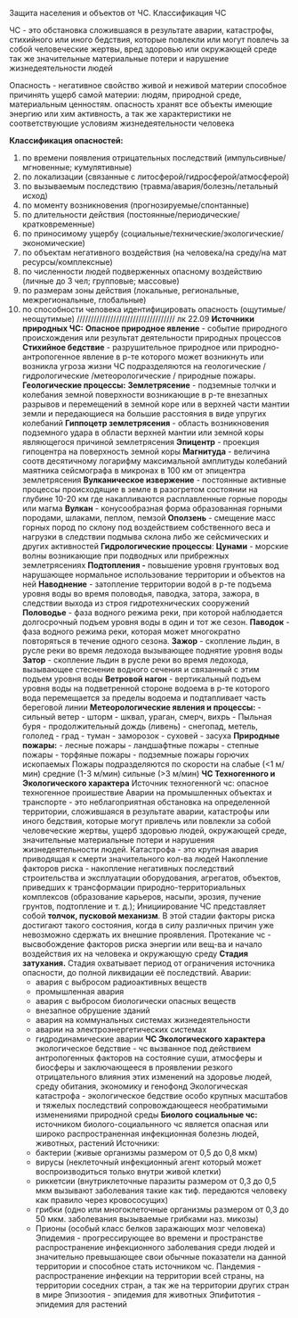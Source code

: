Защита населения и объектов от ЧС. Классификация ЧС

ЧС - это обстановка сложившаяся в результате аварии, катастрофы, стихийного или иного бедствия, которые повлекли или могут повлечь за собой человеческие жертвы, вред здоровью или окружающей среде так же значительные материальные потери и нарушение жизнедеятельности людей

Опасность - негативное свойство живой и неживой материи способное причинять ущерб самой материи: людям, природной среде, материальным ценностям. опасность хранят все объекты имеющие энергию или хим активность, а так же характеристики не соответствующие условиям жизнедеятельности человека

**Классификация опасностей:**
1) по времени появления отрицательных последствий (импульсивные/мгновенные; кумулятивные)
2) по локализации (связанные с литосферой/гидросферой/атмосферой)
3) по вызываемым последствию (травма/авария/болезнь/летальный исход)
4) по моменту возникновения (прогнозируемые/спонтанные)
5) по длительности действия (постоянные/периодические/кратковременные)
6) по приносимому ущербу (социальные/технические/экологические/экономические)
7) по объектам негативного воздействия (на человека/на среду/на мат ресурсы/комплексные)
8) по численности людей подверженных опасному воздействию (личные до 3 чел; групповые; массовые)
9) по размерам зоны действия (локальные, региональные, межрегиональные, глобальные)
10) по способности человека идентифицировать опасность (ощутимые/неощутимые)
/////////////////////////////////// лк 22.09
**Источники природных ЧС:**
	**Опасное природное явление** - событие природного происхождения или результат деятельности природных процессов
	**Стихийное бедствие** - разрушительное природное или природно-антропогенное явление в р-те которого может возникнуть или возникла угроза жизни
	ЧС подразделяются на геологические / гидрологические /метеорологические / природные пожары.
	**Геологические процессы:**
		**Землетрясение** - подземные толчки и колебания земной поверхности возникающие в р-те внезапных разрывов и перемещений в земной коре или в верхней части мантии земли и передающиеся на большие расстояния в виде упругих колебаний
		**Гиппоцетр землетрясения** - область возникновения подземного удара в области верхней мантии или земной коры являющегося причиной землетрясения
		**Эпицентр** - проекция гипоцентра на поверхность земной коры
		**Магнитуда** - величина соотв десятичному логарифму максимальной амплитуды колебаний маятника сейсмографа в микронах в 100 км от эпицентра землетрясения
		**Вулканическое извержение** - постоянные активные процессы происходящие в земле в разогретом состоянии на глубине 10-20 км где накапливаются расплавленные горные породы или магма
		**Вулкан** - конусообразная форма образованная горными породами, шлаками, пеплом, пемзой
		**Оползень** - смещение масс горных пород по склону под воздействием собственного веса и нагрузки в следствии подмыва склона либо же сейсмических и других активностей
	**Гидрологические процессы**:
		**Цунами** - морские волны возникающие при подводных или прибрежных землетрясениях
		**Подтопления  -** повышение уровня грунтовых вод нарушающее нормальное использование территории и объектов на ней
		**Наводнение** - затопление территории водой  в р-те подъема уровня воды во время половодья, паводка, затора, зажора, в следствии выхода из строя гидротехнических сооружений
		**Половодье** - фаза водного режима реки, при которой наблюдается долгосрочный подъем уровня воды в один и тот же сезон.
		**Паводок** - фаза водного режима реки, которая может многократно повторяться в течение одного сезона.
		**Зажор** - скопление льдин, в русле реки во время ледохода вызывающее поднятие уровня воды
		**Затор** - скопление льдин в русле реки во время ледохода, вызывающее стеснение водного сечения и связанный с этим подъем уровня воды
		**Ветровой нагон** - вертикальный подъем уровня воды на подветренной стороне водоема в р-те которого вода перемещается за пределы водоема и подтапливает часть береговой линии
	**Метеорологические явления и процессы:**
		- сильный ветер
		- шторм
		- шквал, ураган, смерч, вихрь
		- Пыльная буря
		- продолжительный дождь (ливень)
		- снегопад, метель, гололед
		- град
		- туман
		- заморозок
		- суховей
		- засуха
	**Природные пожары:**
		- лесные пожары
		- ландшафтные пожары
		- степные пожары
		- торфяные пожары
		- подземные пожары горючих ископаемых
		Пожары подразделяются по скорости на 
		слабые (<1 м/мин)
		средние (1-3 м/мин)
		сильные (>3 м/мин)
**ЧС Техногенного и Экологического характера**
Источник техногенногй чс: опасное техногенное проишествие 
Аварии на промышленных объектах и транспорте - это неблагоприятная обстановка на определенной территории, сложившаяся в результате аварии, катастрофы или иного бедствия, которые могут привлечь или повлекли за собой человеческие жертвы, ущерб здоровью людей, окружающей среде, значительные материальные потери и нарушения жизнедеятельности людей.
Катастрофа - это крупная авария приводящая к смерти значительного кол-ва людей
Накопление факторов риска - накопление негативных последствий строительства и эксплуатации оборудования, агрегатов, объектов, приведших к трансформации природно-территориальных комплексов (образование карьеров, насыпи, эрозия, пучение грунтов, подтопление и т. д.);
Инициирование ЧС представляет собой **толчок, пусковой механизм**. В этой стадии факторы риска достигают такого состояния, когда в силу различных причин уже невозможно сдержать их внешние проявления.
Протекание чс - высвобождение факторов риска энергии или вещ-ва и начало воздействия их на человека и окружающую среду
**Стадия затухания.** Стадия охватывает период от ограничения источника опасности, до полной ликвидации её последствий.
	Аварии:
	- авария с выбросом радиоактивных веществ
	- промышленная авария 
	- авария с выбросом биологически опасных веществ
	- внезапное обрушение зданий
	- авария на коммунальных системах жизнедеятельности
	- аварии на электроэнергетических системах
	- гидродинамические аварии
**ЧС Экологического характера**
		экологическое бедствие - чс вызванное под действием антропогенных факторов на состояние суши, атмосферы и биосферы и заключающееся в проявлении резкого отрицательного влияния этих изменений на здоровье людей, среду обитания, экономику и генофонд
	Экологическая катастрофа - экологическое бедствие особо крупных масштабов и тяжелых последствий сопровождающееся необратимыми изменениями природной среды
**Биолого социальные чс:**
	источником биолого-социальнного чс является опасная или широко распространенная инфекционная болезнь людей, животных, растений
	Источники: 
	- бактерии (живые организмы размером от 0,5 до 0,8 мкм)
	- вирусы (неклеточный инфекционный агент который может воспроизводиться только внутри живой клетки)
	- риккетсии (внутриклеточные паразиты размером от 0,3 до 0,5 мкм вызывают заболевания такие как тиф. передаются человеку как правило через кровососущих)
	- грибки (одно или многоклеточные организмы размером от 0,3 до 50 мкм. заболевания вызываемые грибками наз. микозы)
	- Прионы (особый класс белков заражающих мозг человека)
	Эпидемия - прогрессирующее во времени и пространстве распространение инфекционного заболевания среди людей и значительно превышающее свои обычные показатели на данной территории и способное стать источником чс.
	Пандемия - распространение инфекции на территории всей страны, на территории соседних стран, а так же на территории других стран в мире
	Эпизоотия - эпидемия для животных
	Эпифитотия - эпидемия для растений
	